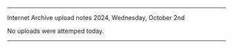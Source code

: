 
***

Internet Archive upload notes 2024, Wednesday, October 2nd

No uploads were attemped today.

***

